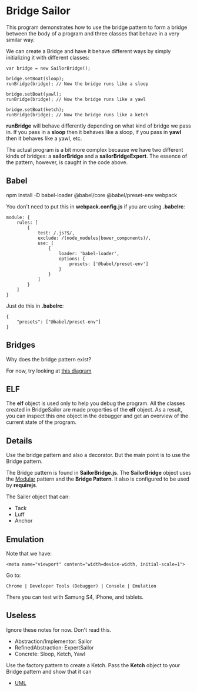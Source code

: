 # Bridge Sailor

This program demonstrates how to use the bridge pattern to form
a bridge between the body of a program and three classes that
behave in a very similar way.

We can create a Bridge and have it behave different ways by simply
initializing it with different classes:

	var bridge = new SailorBridge();

	bridge.setBoat(sloop);
	runBridge(bridge); // Now the bridge runs like a sloop

	bridge.setBoat(yawl);
	runBridge(bridge); // Now the bridge runs like a yawl

	bridge.setBoat(ketch);
	runBridge(bridge); // Now the bridge runs like a ketch

**runBridge** will behave differently depending on 
what kind of bridge we pass in. If you pass in a **sloop** then
it behaves like a sloop, if you pass in **yawl** then it behaves
like a yawl, etc. 

The actual program is a bit more 
complex because we have two different kinds of bridges: a 
**sailorBridge** and a **sailorBridgeExpert**. The essence of the
pattern, however, is caught in the code above.

## Babel

npm install -D babel-loader @babel/core @babel/preset-env webpack

You don't need to put this in **webpack.config.js** if you are using **.babelrc**:

    module: {
        rules: [
            {
                test: /.js?$/,
                exclude: /(node_modules|bower_components)/,
                use: [
                    {
                        loader: 'babel-loader',
                        options: {
                            presets: ['@babel/preset-env']
                        }
                    }
                ]
            }
        ]
    }

Just do this in **.babelrc**:


    {
        "presets": ["@babel/preset-env"]
    }



## Bridges

Why does the bridge pattern exist?

For now, try looking at [this diagram][bridgeDiagram]

[bridgeDiagram]: http://charliecalvert.github.io/JsObjects/JavaScript/Design/BridgeSailor.class.violet.html

## ELF

The **elf** object is used only to help you debug the program. All the 
classes created in BridgeSailor are made properties of the **elf**
object. As a result, you can inspect this one object in the debugger
and get an overview of the current state of the program.

## Details

Use the bridge pattern and also a decorator. But the main point is to
use the Bridge pattern.

The Bridge pattern is found in **SailorBridge.js**. The **SailorBridge**
object uses the [Modular][modular] pattern and the **Bridge Pattern**. It also
is configured to be used by **requirejs**.

The Sailer object that can:

- Tack
- Luff
- Anchor

## Emulation

Note that we have:

	<meta name="viewport" content="width=device-width, initial-scale=1">
	
Go to:
 
	Chrome | Developer Tools (Debugger) | Console | Emulation
	
There you can test with Samung S4, iPhone, and tablets. 
	
## Useless	

Ignore these notes for now. Don't read this.

- Abstraction/Implementor: Sailor
- RefinedAbstraction: ExpertSailor
- Concrete: Sloop, Ketch, Yawl

Use the factory pattern to create a Ketch. Pass the **Ketch** object to your Bridge 
pattern and show that it can 

- [UML](http://www.dofactory.com/Patterns/PatternBridge.aspx#UML)

 
[modular]: http://www.elvenware.com/charlie/development/web/JavaScript/JavaScriptModules.html

